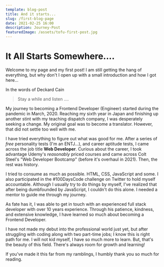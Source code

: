 ```yaml
---
template: blog-post
title: And it starts...
slug: /first-blog-page
date: 2021-02-25 16:00
description: Journey-Post
featuredImage: /assets/tofu-first-post.jpg
---
```

# It All Starts Somewhere.... #

Welcome to my page and my first post! I am still getting the hang of everything, but why don't I open up with a small introduction and how I got here...

In the words of Deckard Cain
> Stay a while and listen ....


My journey to becoming a Frontend Developer (Engineer) started during the pandemic in March, 2020. Reaching my sixth year in Japan and finishing up another stint with my teaching dispatch company, I was desperately seeking a change. My original goal was to become a translator. However, that did not settle too well with me.

I have tried everything to figure out what was good for me. After a series of *free* personality tests (I'm an ENTJ...), and career aptitude tests, I came across the job title **Web Developer**. Curious about the career, I took advantage Udemy's *reasonably* priced courses and came across Colt Steel's "Web Developer Bootcamp" (before it's overhaul in 2021). Then, the rest was history.

I tried to consume as much as possible. HTML, CSS, JavaScript and some. I also participated in the #100DaysCode challenge on Twitter to hold myself accountable. Although I usually try to do things by myself, I've realized that after being dumbfounded by JavaScript, I couldn't do this alone. I needed a mentor to guide me through my journey.

As fate has it, I was able to get in touch with an experienced full stack developer with over 10 years experience. Through his patience, kindness, and extensive knowledge, I have learned so much about becoming a Frontend Developer. 

I have not made my debut into the professional world just yet, but after struggling with coding along with two part-time jobs; I know this is right path for me. I will not kid myself, I have so much more to learn. But, that's the beauty of this field. There's always room for growth and learning! 

If you've made it this far from my ramblings, I humbly thank you so much for reading.